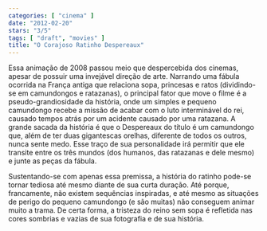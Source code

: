 ```yaml
---
categories: [ "cinema" ]
date: "2012-02-20"
stars: "3/5"
tags: [ "draft", "movies" ]
title: "O Corajoso Ratinho Despereaux"
---
```

Essa animação de 2008 passou meio que despercebida dos cinemas,
apesar de possuir uma invejável direção de arte. Narrando uma
fábula ocorrida na França antiga que relaciona sopa, princesas e ratos
(dividindo-se em camundongos e ratazanas), o principal fator que move o
filme é a pseudo-grandiosidade da história, onde um simples e pequeno
camundongo recebe a missão de acabar com o luto interminável do rei,
causado tempos atrás por um acidente causado por uma ratazana. A grande
sacada da história é que o Despereaux do título é um camundongo que,
além de ter duas gigantescas orelhas, diferente de todos os outros,
nunca sente medo. Esse traço de sua personalidade irá permitir que ele
transite entre os três mundos (dos humanos, das ratazanas e dele mesmo)
e junte as peças da fábula.

Sustentando-se com apenas essa premissa, a história do ratinho pode-se
tornar tediosa até mesmo diante de sua curta duração. Até porque,
francamente, não existem sequências inspiradas, e até mesmo as
situações de perigo do pequeno camundongo (e são muitas) não
conseguem animar muito a trama. De certa forma, a tristeza do reino sem
sopa é refletida nas cores sombrias e vazias de sua fotografia e de
sua história.

